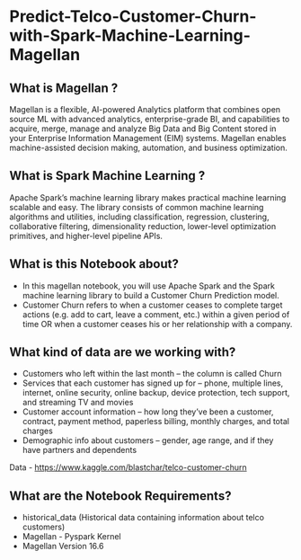 # Predict-Telco-Customer-Churn-with-Spark-Machine-Learning-Magellan
## What is Magellan ?

Magellan is a flexible, AI-powered Analytics platform that combines open source ML with advanced analytics, enterprise-grade BI, and capabilities to acquire, merge, manage and analyze Big Data and Big Content stored in your Enterprise Information Management (EIM) systems. Magellan enables machine-assisted decision making, automation, and business optimization.

## What is Spark Machine Learning ?
Apache Spark’s machine learning library makes practical machine learning scalable and easy. The library consists of common machine learning algorithms and utilities, including classification, regression, clustering, collaborative filtering, dimensionality reduction, lower-level optimization primitives, and higher-level pipeline APIs.

## What is this Notebook about?

- In this magellan notebook, you will use Apache Spark and the Spark machine learning library to build a Customer Churn Prediction model.
- Customer Churn refers to when a customer ceases to complete target actions (e.g. add to cart, leave a comment, etc.) within a given period of time OR when a customer ceases his or her relationship with a company.

## What kind of data are we working with?
- Customers who left within the last month – the column is called Churn
- Services that each customer has signed up for – phone, multiple lines, internet, online security, online backup, device protection, tech support, and streaming TV and movies
- Customer account information – how long they’ve been a customer, contract, payment method, paperless billing, monthly charges, and total charges
- Demographic info about customers – gender, age range, and if they have partners and dependents

Data - https://www.kaggle.com/blastchar/telco-customer-churn

## What are the Notebook Requirements?
- historical_data (Historical data containing information about telco customers)
- Magellan - Pyspark Kernel
- Magellan Version 16.6
